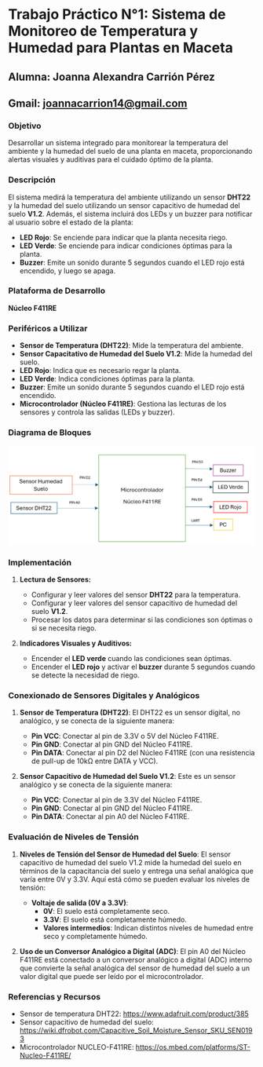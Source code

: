 # Trabajo Práctico N°1: Sistema de Monitoreo de Temperatura y Humedad para Plantas en Maceta

## Alumna: Joanna Alexandra Carrión Pérez
## Gmail: joannacarrion14@gmail.com

### Objetivo
Desarrollar un sistema integrado para monitorear la temperatura del ambiente y la humedad del suelo de una planta en maceta, proporcionando alertas visuales y auditivas para el cuidado óptimo de la planta.

### Descripción
El sistema medirá la temperatura del ambiente utilizando un sensor **DHT22** y la humedad del suelo utilizando un sensor capacitivo de humedad del suelo **V1.2**. Además, el sistema incluirá dos LEDs y un buzzer para notificar al usuario sobre el estado de la planta:

- **LED Rojo**: Se enciende para indicar que la planta necesita riego.
- **LED Verde**: Se enciende para indicar condiciones óptimas para la planta.
- **Buzzer**: Emite un sonido durante 5 segundos cuando el LED rojo está encendido, y luego se apaga.

### Plataforma de Desarrollo
**Núcleo F411RE**

### Periféricos a Utilizar

- **Sensor de Temperatura (DHT22)**: Mide la temperatura del ambiente.
- **Sensor Capacitativo de Humedad del Suelo V1.2**: Mide la humedad del suelo.
- **LED Rojo**: Indica que es necesario regar la planta.
- **LED Verde**: Indica condiciones óptimas para la planta.
- **Buzzer**: Emite un sonido durante 5 segundos cuando el LED rojo está encendido.
- **Microcontrolador (Núcleo F411RE)**: Gestiona las lecturas de los sensores y controla las salidas (LEDs y buzzer).

### Diagrama de Bloques
![Diagrama de Bloques](/Imagen/Diagrama.png) 

### Implementación

1. **Lectura de Sensores:**
   - Configurar y leer valores del sensor **DHT22** para la temperatura.
   - Configurar y leer valores del sensor capacitivo de humedad del suelo **V1.2**.
   - Procesar los datos para determinar si las condiciones son óptimas o si se necesita riego.

2. **Indicadores Visuales y Auditivos:**
   - Encender el **LED verde** cuando las condiciones sean óptimas.
   - Encender el **LED rojo** y activar el **buzzer** durante 5 segundos cuando se detecte la necesidad de riego.

### Conexionado de Sensores Digitales y Analógicos

1. **Sensor de Temperatura (DHT22)**: El DHT22 es un sensor digital, no analógico, y se conecta de la siguiente manera:
   - **Pin VCC**: Conectar al pin de 3.3V o 5V del Núcleo F411RE.
   - **Pin GND**: Conectar al pin GND del Núcleo F411RE.
   - **Pin DATA**: Conectar al pin D2 del Núcleo F411RE (con una resistencia de pull-up de 10kΩ entre DATA y VCC).

2. **Sensor Capacitivo de Humedad del Suelo V1.2**: Este es un sensor analógico y se conecta de la siguiente manera:
   - **Pin VCC**: Conectar al pin de 3.3V del Núcleo F411RE.
   - **Pin GND**: Conectar al pin GND del Núcleo F411RE.
   - **Pin DATA**: Conectar al pin A0 del Núcleo F411RE.

### Evaluación de Niveles de Tensión

1. **Niveles de Tensión del Sensor de Humedad del Suelo**: El sensor capacitivo de humedad del suelo V1.2 mide la humedad del suelo en términos de la capacitancia del suelo y entrega una señal analógica que varía entre 0V y 3.3V. Aquí está cómo se pueden evaluar los niveles de tensión:
   - **Voltaje de salida (0V a 3.3V)**:
     - **0V**: El suelo está completamente seco.
     - **3.3V**: El suelo está completamente húmedo.
     - **Valores intermedios**: Indican distintos niveles de humedad entre seco y completamente húmedo.

2. **Uso de un Conversor Analógico a Digital (ADC)**: El pin A0 del Núcleo F411RE está conectado a un conversor analógico a digital (ADC) interno que convierte la señal analógica del sensor de humedad del suelo a un valor digital que puede ser leído por el microcontrolador.

### Referencias y Recursos
- Sensor de temperatura DHT22: https://www.adafruit.com/product/385
- Sensor capacitivo de humedad del suelo: https://wiki.dfrobot.com/Capacitive_Soil_Moisture_Sensor_SKU_SEN0193
- Microcontrolador NUCLEO-F411RE: https://os.mbed.com/platforms/ST-Nucleo-F411RE/

